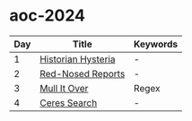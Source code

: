 # aoc-2024

| Day | Title                       | Keywords |
| --- | --------------------------- | -------- |
| 1   | [Historian Hysteria](01.py) | -        |
| 2   | [Red-Nosed Reports](02.py)  | -        |
| 3   | [Mull It Over](03.py)       | Regex    |
| 4   | [Ceres Search](04.py)       | -        |
